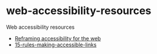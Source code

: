 # web-accessibility-resources
Web accessibility resources
* [Reframing accessibility for the web](http://alistapart.com/article/reframing-accessibility-for-the-web)
* [15-rules-making-accessible-links](http://www.sitepoint.com/15-rules-making-accessible-links)
